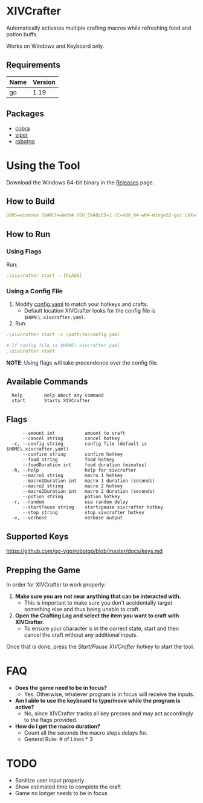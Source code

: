 # XIVCrafter

Automatically activates multiple crafting macros while refreshing food and potion buffs.

Works on Windows and Keyboard only.

## Requirements

| Name | Version |
|------|---------|
| go   | 1.19    |

## Packages

- [cobra](https://github.com/spf13/cobra)
- [viper](https://github.com/spf13/viper)
- [robotgo](https://github.com/go-vgo/robotgo)

# Using the Tool

Download the Windows 64-bit binary in the [Releases](https://github.com/kn-lim/xivcrafter/releases) page.

## How to Build

```yml
GOOS=windows GOARCH=amd64 CGO_ENABLED=1 CC=x86_64-w64-mingw32-gcc CXX=x86_64-w64-mingw32-g++ go build
```

## How to Run

### Using Flags

Run:
```yml
.\xivcrafter start --[FLAGS]
```

### Using a Config File

1. Modify [config.yaml](https://github.com/kn-lim/xivcrafter/blob/main/config.yaml) to match your hotkeys and crafts.
    - Default location XIVCrafter looks for the config file is `$HOME\.xivcrafter.yaml`.
2. Run:
```yml
.\xivcrafter start -c \path\to\config.yaml

# If config file is $HOME\.xivcrafter.yaml
.\xivcrafter start
```

**NOTE**: Using flags will take precendence over the config file.

## Available Commands

```
  help        Help about any command
  start       Starts XIVCrafter
```

## Flags

```
      --amount int           amount to craft
      --cancel string        cancel hotkey
  -c, --config string        config file (default is $HOME\.xivcrafter.yaml)
      --confirm string       confirm hotkey
      --food string          food hotkey
      --foodDuration int     food duration (minutes)
  -h, --help                 help for xivcrafter
      --macro1 string        macro 1 hotkey
      --macro1Duration int   macro 1 duration (seconds)
      --macro2 string        macro 2 hotkey
      --macro2Duration int   macro 2 duration (seconds)
      --potion string        potion hotkey
  -r, --random               use random delay
      --startPause string    start/pause xivcrafter hotkey
      --stop string          stop xivcrafter hotkey
  -v, --verbose              verbose output
```

## Supported Keys

https://github.com/go-vgo/robotgo/blob/master/docs/keys.md

## Prepping the Game

In order for XIVCrafter to work properly:

1. **Make sure you are not near anything that can be interacted with.**
    - This is important to make sure you don't accidentally target something else and thus being unable to craft.
2. **Open the Crafting Log and select the item you want to craft with XIVCrafter.**
    - To ensure your character is in the correct state, start and then cancel the craft without any additional inputs.

Once that is done, press the _Start/Pause XIVCrafter_ hotkey to start the tool.

# FAQ

- **Does the game need to be in focus?**
  - Yes. Otherwise, whatever program is in focus will receive the inputs.
- **Am I able to use the keyboard to type/move while the program is active?**
  - No, since XIVCrafter tracks all key presses and may act accordingly to the flags provided.
- **How do I get the macro duration?**
  - Count all the seconds the macro steps delays for.
  - General Rule: # of Lines * 3

# TODO

- Sanitize user input properly
- Show estimated time to complete the craft
- Game no longer needs to be in focus
